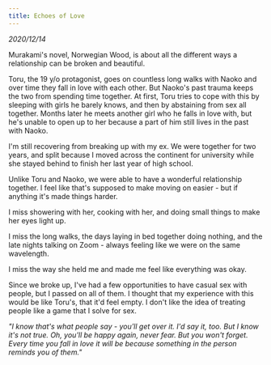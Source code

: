 ```yaml
---
title: Echoes of Love
---
```


_2020/12/14_

Murakami's novel, Norwegian Wood, is about all the different ways a relationship can be broken and beautiful.

Toru, the 19 y/o protagonist, goes on countless long walks with Naoko and over time they fall in love with each other. But Naoko's past trauma keeps the two from spending time together. At first, Toru tries to cope with this by sleeping with girls he barely knows, and then by abstaining from sex all together. Months later he meets another girl who he falls in love with, but he's unable to open up to her because a part of him still lives in the past with Naoko.

I'm still recovering from breaking up with my ex. We were together for two years, and split because I moved across the continent for university while she stayed behind to finish her last year of high school.

Unlike Toru and Naoko, we were able to have a wonderful relationship together. I feel like that's supposed to make moving on easier - but if anything it's made things harder.

I miss showering with her, cooking with her, and doing small things to make her eyes light up.

I miss the long walks, the days laying in bed together doing nothing, and the late nights talking on Zoom - always feeling like we were on the same wavelength.

I miss the way she held me and made me feel like everything was okay.

Since we broke up, I've had a few opportunities to have casual sex with people, but I passed on all of them. I thought that my experience with this would be like Toru's, that it'd feel empty. I don't like the idea of treating people like a game that I solve for sex.

_"I know that's what people say - you'll get over it. I'd say it, too. But I know it's not true. Oh, you'll be happy again, never fear. But you won't forget. Every time you fall in love it will be because something in the person reminds you of them."_
